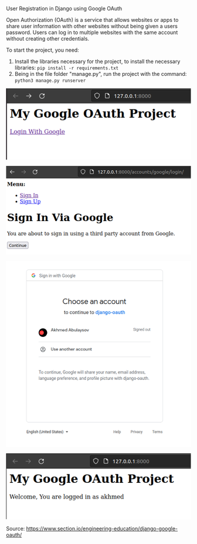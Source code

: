 User Registration in Django using Google OAuth

Open Authorization (OAuth) is a service that allows websites or apps to share user information with other websites 
without being given a users password. Users can log in to multiple websites with the same account without creating other credentials.



To start the project, you need:

1. Install the libraries necessary for the project, to install the necessary libraries: `pip install -r requirements.txt`
2. Being in the file folder "manage.py", run the project with the command:  `python3 manage.py runserver`





![alt text](readme_img/page1.png "image")


![alt text](readme_img/page2.png "image")


![alt text](readme_img/page3.png "image")


![alt text](readme_img/page4.png "image")



Source: https://www.section.io/engineering-education/django-google-oauth/ 

